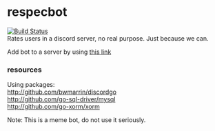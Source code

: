 # respecbot
[![Build Status](https://travis-ci.org/Jaggernaut555/respecbot.svg?branch=master)](https://travis-ci.org/Jaggernaut555/respecbot)  
Rates users in a discord server, no real purpose. Just because we can.  

Add bot to a server by using [this link](https://www.youtube.com/watch?v=dQw4w9WgXcQ)  

### resources
Using packages:  
http://github.com/bwmarrin/discordgo  
http://github.com/go-sql-driver/mysql  
http://github.com/go-xorm/xorm  

Note: This is a meme bot, do not use it seriously.  